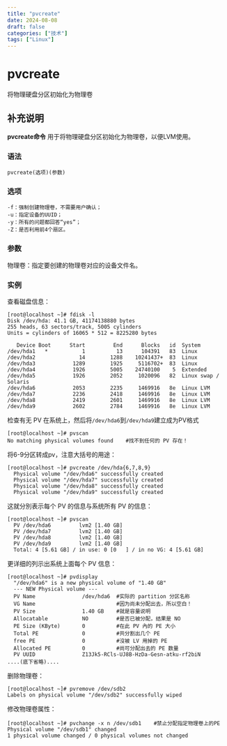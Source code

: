 ```yaml
---
title: "pvcreate"
date: 2024-08-08
draft: false
categories: ["技术"]
tags: ["Linux"]
---
```

pvcreate
===

将物理硬盘分区初始化为物理卷

## 补充说明

**pvcreate命令** 用于将物理硬盘分区初始化为物理卷，以便LVM使用。

###  语法

```shell
pvcreate(选项)(参数)
```

###  选项

```shell
-f：强制创建物理卷，不需要用户确认；
-u：指定设备的UUID；
-y：所有的问题都回答“yes”；
-Z：是否利用前4个扇区。
```

###  参数

物理卷：指定要创建的物理卷对应的设备文件名。

###  实例

查看磁盘信息：

```shell
[root@localhost ~]# fdisk -l
Disk /dev/hda: 41.1 GB, 41174138880 bytes
255 heads, 63 sectors/track, 5005 cylinders
Units = cylinders of 16065 * 512 = 8225280 bytes

   Device Boot      Start         End      Blocks   id  System
/dev/hda1   *           1          13      104391   83  Linux
/dev/hda2              14        1288    10241437+  83  Linux
/dev/hda3            1289        1925     5116702+  83  Linux
/dev/hda4            1926        5005    24740100    5  Extended
/dev/hda5            1926        2052     1020096   82  Linux swap / Solaris
/dev/hda6            2053        2235     1469916   8e  Linux LVM
/dev/hda7            2236        2418     1469916   8e  Linux LVM
/dev/hda8            2419        2601     1469916   8e  Linux LVM
/dev/hda9            2602        2784     1469916   8e  Linux LVM
```

检查有无 PV 在系统上，然后将`/dev/hda6`到`/dev/hda9`建立成为PV格式

```shell
[root@localhost ~]# pvscan
No matching physical volumes found    #找不到任何的 PV 存在！
```

将6-9分区转成pv，注意大括号的用途：

```shell
[root@localhost ~]# pvcreate /dev/hda{6,7,8,9}
  Physical volume "/dev/hda6" successfully created
  Physical volume "/dev/hda7" successfully created
  Physical volume "/dev/hda8" successfully created
  Physical volume "/dev/hda9" successfully created
```

这就分別表示每个 PV 的信息与系统所有 PV 的信息：

```shell
[root@localhost ~]# pvscan
  PV /dev/hda6         lvm2 [1.40 GB]
  PV /dev/hda7         lvm2 [1.40 GB]
  PV /dev/hda8         lvm2 [1.40 GB]
  PV /dev/hda9         lvm2 [1.40 GB]
  Total: 4 [5.61 GB] / in use: 0 [0   ] / in no VG: 4 [5.61 GB]
```

更详细的列示出系统上面每个 PV 信息：

```shell
[root@localhost ~]# pvdisplay
  "/dev/hda6" is a new physical volume of "1.40 GB"
  --- NEW Physical volume ---
  PV Name               /dev/hda6  #实际的 partition 分区名称
  VG Name                          #因为尚未分配出去，所以空白！
  PV Size               1.40 GB    #就是容量说明
  Allocatable           NO         #是否已被分配，结果是 NO
  PE Size (KByte)       0          #在此 PV 內的 PE 大小
  Total PE              0          #共分割出几个 PE
  free PE               0          #沒被 LV 用掉的 PE
  Allocated PE          0          #尚可分配出去的 PE 数量
  PV UUID               Z13Jk5-RCls-UJ8B-HzDa-Gesn-atku-rf2biN
....(底下省略)....
```

删除物理卷：

```shell
[root@localhost ~]# pvremove /dev/sdb2
Labels on physical volume "/dev/sdb2" successfully wiped
```

修改物理卷属性：

```shell
[root@localhost ~]# pvchange -x n /dev/sdb1    #禁止分配指定物理卷上的PE
Physical volume "/dev/sdb1" changed  
1 physical volume changed / 0 physical volumes not changed 
```


